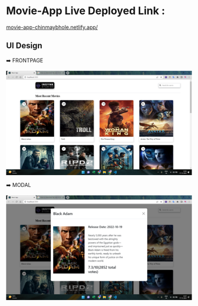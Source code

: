 # Movie-App Live Deployed Link :
[movie-app-chinmaybhole.netlify.app/](movie-app-chinmaybhole.netlify.app/)

## UI Design

➡️ FRONTPAGE


![FrontPage](public/FrontPageSS.png)




➡️ MODAL


![Modal](public/ModalSS.png)